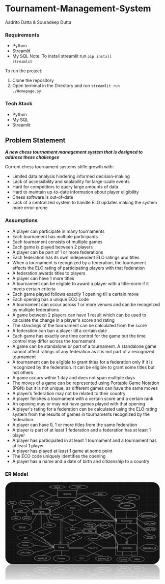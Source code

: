 # Tournament-Management-System
Aadrito Datta & Souradeep Dutta

### Requirements
- Python
- Streamlit
- My SQL
Note: To install streamlit run <code>pip install streamlit</code>

To run the project:
1. Clone the repository
2. Open terminal in the Directory and run <code>streamlit run ./Homepage.py</code>

### Tech Stack
- Python
- My SQL
- Streamlit

## Problem Statement
***A new chess tournament management system that is designed to address these challenges***

Current chess tournament systems stifle growth with:
- Limited data analysis hindering informed decision-making
- Lack of accessibility and scalability for large-scale events
- Hard for competitors to query large amounts of data
- Hard to maintain up-to-date information about player eligibility
- Chess software is out-of-date
- Lack of a centralized system to handle ELO updates making the system more error-prone

### Assumptions
- A player can participate in many tournaments
- Each tournament has multiple participants
- Each tournament consists of multiple games
- Each game is played between 2 players
- A player can be part of 1 or more federations
- Each federation has its own independent ELO ratings and titles
- When a tournament is recognized by a federation, the tournament affects the ELO rating of participating players with that federation
- A federation awards titles to players
- A player can have 1 more titles
- A tournament can be eligible to award a player with a title-norm if it meets certain criteria
- Each game played follows exactly 1 opening till a certain move
- Each opening has a unique ECO code
- A tournament can occur across 1 or more venues and can be recognized by multiple federations
- A game between 2 players can have 1 result which can be used to calculate the change in a player's score and rating
- The standings of the tournament can be calculated from the score
- A federation can ban a player till a certain date
- Each game has exactly one time control for the game but the time control may differ across the tournament
- A game can be standalone or part of a tournament. A standalone game cannot affect ratings of any federation as it is not part of a recognized tournament
- A tournament can be eligible to grant titles for a federation only if it is recognized by the federation. It can be eligible to grant some titles but not others
- A game occurs within 1 day and does not span multiple days
- The moves of a game can be represented using Portable Game Notation (PGN) but it is not unique, as different games can have the same moves
- A player’s federation may not be related to their country
- A player finishes a tournament with a certain score and a certain rank
- An opening may or may not have games played with that opening
- A player's rating for a federation can be calculated using the ELO rating system from the results of games in tournaments recognized by the federation
- A player can have 0, 1 or more titles from the same federation
- A player is part of at least 1 federation and a federation has at least 1 player
- A player has participated in at least 1 tournament and a tournament has at least 1 player
- A player has played at least 1 game at some point
- The ECO code uniquely identifies the opening
- A player has a name and a date of birth and citizenship to a country

### ER Model
<img src="Picture.png">
